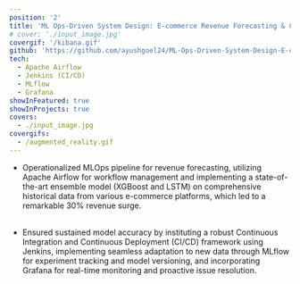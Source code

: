 ```yaml
---
position: '2'
title: 'ML Ops-Driven System Design: E-commerce Revenue Forecasting & Continuous Deployment'
# cover: './input_image.jpg'
covergif: '/kibana.gif'
github: 'https://github.com/ayushgoel24/ML-Ops-Driven-System-Design-E-commerce-Revenue-Forecasting-Continuous-Deployment'
tech:
  - Apache Airflow
  - Jenkins (CI/CD)
  - MLflow
  - Grafana
showInFeatured: true
showInProjects: true
covers:
  - ./input_image.jpg
covergifs:
  - /augmented_reality.gif
---
```


- Operationalized MLOps pipeline for revenue forecasting, utilizing Apache Airflow for workflow management and implementing a state-of-the-art ensemble model (XGBoost and LSTM) on comprehensive historical data from various e-commerce platforms, which led to a remarkable 30% revenue surge.<br/><br/>

- Ensured sustained model accuracy by instituting a robust Continuous Integration and Continuous Deployment (CI/CD) framework using Jenkins, implementing seamless adaptation to new data through MLflow for experiment tracking and model versioning, and incorporating Grafana for real-time monitoring and proactive issue resolution.
